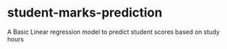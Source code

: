 # student-marks-prediction
A Basic Linear regression model to predict student scores based on study hours
